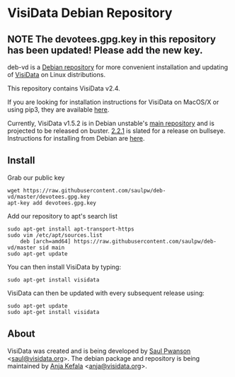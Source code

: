 # VisiData Debian Repository

## NOTE The devotees.gpg.key in this repository has been updated! Please add the new key.

deb-vd is a [Debian repository](https://wiki.debian.org/DebianRepository) for more convenient installation and updating of [VisiData](https://github.com/saulpw/visidata) on Linux distributions.

This repository contains VisiData v2.4.

If you are looking for installation instructions for VisiData on MacOS/X or using pip3, they are available [here](https://github.com/saulpw/visidata/blob/stable/README.md#installation).

Currently, VisiData v1.5.2 is in Debian unstable's [main repository](https://launchpad.net/ubuntu/+source/visidata) and is projected to be released on buster. [2.2.1](https://packages.debian.org/it/source/bullseye/visidata) is slated for a release on bullseye. Instructions for installing from Debian are [here](https://github.com/saulpw/visidata#install-via-apt).

## Install

Grab our public key
```
wget https://raw.githubusercontent.com/saulpw/deb-vd/master/devotees.gpg.key
apt-key add devotees.gpg.key
```

Add our repository to apt's search list
```
sudo apt-get install apt-transport-https
sudo vim /etc/apt/sources.list
    deb [arch=amd64] https://raw.githubusercontent.com/saulpw/deb-vd/master sid main
sudo apt-get update
```
You can then install VisiData by typing:
```
sudo apt-get install visidata
```

VisiData can then be updated with every subsequent release using:
```
sudo apt-get update
sudo apt-get install visidata
```

## About
VisiData was created and is being developed by [Saul Pwanson](http://saul.pw) &lt;saul@visidata.org&gt;. The debian package and repository is being maintained by [Anja Kefala](https://github.com/anjakefala) &lt;anja@visidata.org&gt;.
